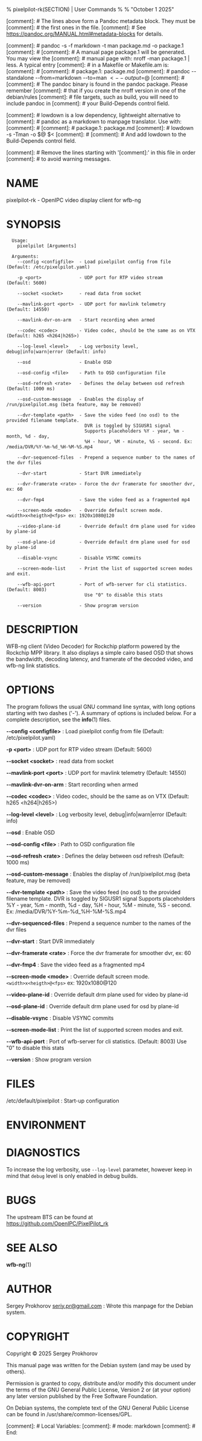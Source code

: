 % pixelpilot-rk(SECTION) | User Commands
%
% "October  1 2025"

[comment]: # The lines above form a Pandoc metadata block. They must be
[comment]: # the first ones in the file.
[comment]: # See https://pandoc.org/MANUAL.html#metadata-blocks for details.

[comment]: # pandoc -s -f markdown -t man package.md -o package.1
[comment]: #
[comment]: # A manual page package.1 will be generated. You may view the
[comment]: # manual page with: nroff -man package.1 | less. A typical entry
[comment]: # in a Makefile or Makefile.am is:
[comment]: #
[comment]: # package.1: package.md
[comment]: #         pandoc --standalone --from=markdown --to=man $< --output=$@
[comment]: #
[comment]: # The pandoc binary is found in the pandoc package. Please remember
[comment]: # that if you create the nroff version in one of the debian/rules
[comment]: # file targets, such as build, you will need to include pandoc in
[comment]: # your Build-Depends control field.

[comment]: # lowdown is a low dependency, lightweight alternative to
[comment]: # pandoc as a markdown to manpage translator. Use with:
[comment]: #
[comment]: # package.1: package.md
[comment]: #         lowdown -s -Tman -o $@ $<
[comment]: #
[comment]: # And add lowdown to the Build-Depends control field.

[comment]: # Remove the lines starting with '[comment]:' in this file in order
[comment]: # to avoid warning messages.

# NAME

pixelpilot-rk - OpenIPC video display client for wfb-ng

# SYNOPSIS

```
  Usage:
    pixelpilot [Arguments]

  Arguments:
    --config <configfile>  - Load pixelpilot config from file      (Default: /etc/pixelpilot.yaml)

    -p <port>              - UDP port for RTP video stream         (Default: 5600)

    --socket <socket>      - read data from socket

    --mavlink-port <port>  - UDP port for mavlink telemetry        (Default: 14550)

    --mavlink-dvr-on-arm   - Start recording when armed

    --codec <codec>        - Video codec, should be the same as on VTX  (Default: h265 <h264|h265>)

    --log-level <level>    - Log verbosity level, debug|info|warn|error (Default: info)

    --osd                  - Enable OSD

    --osd-config <file>    - Path to OSD configuration file

    --osd-refresh <rate>   - Defines the delay between osd refresh (Default: 1000 ms)

    --osd-custom-message   - Enables the display of /run/pixelpilot.msg (beta feature, may be removed)

    --dvr-template <path>  - Save the video feed (no osd) to the provided filename template.
                             DVR is toggled by SIGUSR1 signal
                             Supports placeholders %Y - year, %m - month, %d - day,
                             %H - hour, %M - minute, %S - second. Ex: /media/DVR/%Y-%m-%d_%H-%M-%S.mp4

    --dvr-sequenced-files  - Prepend a sequence number to the names of the dvr files

    --dvr-start            - Start DVR immediately

    --dvr-framerate <rate> - Force the dvr framerate for smoother dvr, ex: 60

    --dvr-fmp4             - Save the video feed as a fragmented mp4

    --screen-mode <mode>   - Override default screen mode. <width>x<heigth>@<fps> ex: 1920x1080@120

    --video-plane-id       - Override default drm plane used for video by plane-id

    --osd-plane-id         - Override default drm plane used for osd by plane-id

    --disable-vsync        - Disable VSYNC commits

    --screen-mode-list     - Print the list of supported screen modes and exit.

    --wfb-api-port         - Port of wfb-server for cli statistics. (Default: 8003)
                             Use "0" to disable this stats

    --version              - Show program version

```

# DESCRIPTION

WFB-ng client (Video Decoder) for Rockchip platform powered by the Rockchip MPP library. It also
displays a simple cairo based OSD that shows the bandwidth, decoding latency, and framerate of
the decoded video, and wfb-ng link statistics.

# OPTIONS

The program follows the usual GNU command line syntax, with long options
starting with two dashes ('-'). A summary of options is included below. For
a complete description, see the **info**(1) files.

**--config \<configfile\>**
: Load pixelpilot config from file      (Default: /etc/pixelpilot.yaml)

**-p \<port\>**
: UDP port for RTP video stream         (Default: 5600)

**--socket \<socket\>**
: read data from socket

**--mavlink-port \<port\>**
: UDP port for mavlink telemetry        (Default: 14550)

**--mavlink-dvr-on-arm**
: Start recording when armed

**--codec \<codec\>**
: Video codec, should be the same as on VTX  (Default: h265 <h264|h265>)

**--log-level \<level\>**
: Log verbosity level, debug|info|warn|error (Default: info)

**--osd**
: Enable OSD

**--osd-config \<file\>**
: Path to OSD configuration file

**--osd-refresh \<rate\>**
: Defines the delay between osd refresh (Default: 1000 ms)

**--osd-custom-message**
: Enables the display of /run/pixelpilot.msg (beta feature, may be removed)

**--dvr-template \<path\>**
: Save the video feed (no osd) to the provided filename template.
  DVR is toggled by SIGUSR1 signal
  Supports placeholders %Y - year, %m - month, %d - day,
  %H - hour, %M - minute, %S - second. Ex: /media/DVR/%Y-%m-%d_%H-%M-%S.mp4

**--dvr-sequenced-files**
: Prepend a sequence number to the names of the dvr files

**--dvr-start**
: Start DVR immediately

**--dvr-framerate \<rate\>**
: Force the dvr framerate for smoother dvr, ex: 60

**--dvr-fmp4**
: Save the video feed as a fragmented mp4

**--screen-mode \<mode\>**
: Override default screen mode. `<width>x<heigth>@<fps>` ex: 1920x1080@120

**--video-plane-id**
: Override default drm plane used for video by plane-id

**--osd-plane-id**
: Override default drm plane used for osd by plane-id

**--disable-vsync**
: Disable VSYNC commits

**--screen-mode-list**
: Print the list of supported screen modes and exit.

**--wfb-api-port**
: Port of wfb-server for cli statistics. (Default: 8003)
  Use "0" to disable this stats

**--version**
: Show program version

# FILES

/etc/default/pixelpilot
:   Start-up configuration

# ENVIRONMENT


# DIAGNOSTICS

To increase the log verbosity, use `--log-level` parameter, however keep in mind that
`debug` level is only enabled in debug builds.

# BUGS

The upstream BTS can be found at https://github.com/OpenIPC/PixelPilot_rk

# SEE ALSO

**wfb-ng**(1)

# AUTHOR

Sergey Prokhorov <seriy.pr@gmail.com>
:   Wrote this manpage for the Debian system.

# COPYRIGHT

Copyright © 2025 Sergey Prokhorov

This manual page was written for the Debian system (and may be used by
others).

Permission is granted to copy, distribute and/or modify this document under
the terms of the GNU General Public License, Version 2 or (at your option)
any later version published by the Free Software Foundation.

On Debian systems, the complete text of the GNU General Public License
can be found in /usr/share/common-licenses/GPL.

[comment]: #  Local Variables:
[comment]: #  mode: markdown
[comment]: #  End:

